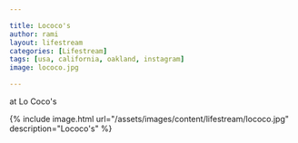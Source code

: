 ```yaml
---

title: Lococo's
author: rami
layout: lifestream 
categories: [Lifestream]
tags: [usa, california, oakland, instagram]
image: lococo.jpg

---
```


at Lo Coco's

{% include image.html url="/assets/images/content/lifestream/lococo.jpg" description="Lococo's" %}
